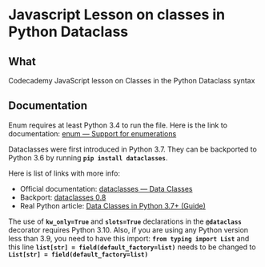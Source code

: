 
# Javascript Lesson on classes in Python Dataclass

## What

Codecademy JavaScript lesson on Classes in the Python Dataclass syntax

## Documentation

Enum requires at least Python 3.4 to run the file. Here is the link to documentation: [enum — Support for enumerations](https://docs.python.org/3/library/enum.html)

Dataclasses were first introduced in Python 3.7. They can be backported to Python 3.6 by running **`pip install dataclasses`**.

Here is list of links with more info:

- Official documentation: [dataclasses — Data Classes](https://docs.python.org/3/library/dataclasses.html#module-dataclasses)
- Backport: [dataclasses 0.8](https://pypi.org/project/dataclasses/)
- Real Python article: [Data Classes in Python 3.7+ (Guide)](https://realpython.com/python-data-classes/)

The use of **`kw_only=True`** and **`slots=True`** declarations in the **`@dataclass`** decorator requires Python 3.10. Also, if you are using any Python version less than 3.9, you need to have this import: **`from typing import List`** and this line **`list[str] = field(default_factory=list)`** needs to be changed to **`List[str] = field(default_factory=list)`**
